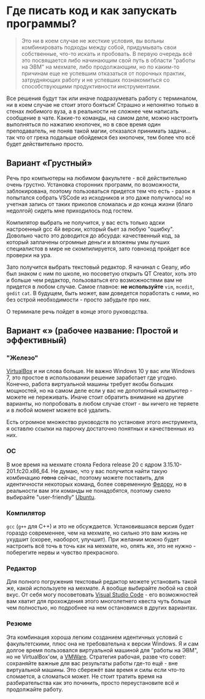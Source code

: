 # Где писать код и как запускать программы?

> Это ни в коем случае не жесткие условия, вы вольны комбинировать подходы между собой, придумывать свои собственные, что-то искать и пробовать. В первую очередь всё это посвящается либо начинающим свой путь в области "работы на ЭВМ" на мехмате, либо продолжающим, но по каким-то причинам еще не успевшим отказаться от порочных практик, затрудняющих работу и не успевших познакомиться со способствующими продуктивности инструментами.

Все решения будут так или иначе подразумевать работу с терминалом, ни в коем случае не стоит этого бояться! Страшно и непонятно только в стенах любимого вуза, а в реальности не сложнее чем написать сообщение в чате. Какие-то команды, на самом деле, можно настроить выполняться по нажатию кнопочек, но в свое время один преподаватель, не поняв такой магии, отказался принимать задачи... так что от греха подальше обойдемся без кнопочек, тем более что всё будет действительно просто. 

## Вариант «Грустный»

Речь про компьютеры на любимом факультете - всё действительно очень грустно. Установка сторонних программ, по возможности, заблокирована, поэтому пользоваться придется тем что есть - разок я попытался собрать VSCode из исходников и это даже получилось! но учетная запись от таких приколов сломалась и до конца жизни (благо недолгой) сидеть мне приходилось под гостем.

Компилятор выбрать не получится, у вас есть только адски настроенный gcc 4й версии, который бьет за любую "ошибку". Довольно часто это доводится до абсурда: качественный код, за который заплачены огромные деньги и вложены умы лучших специалистов в мире не скомпилируется, зато говнокод пройдет все проверки на ура.

Зато получится выбрать текстовый редактор. Я начинал с Geany, ибо был знаком с ним по школе, но посоветую открыть QT Creator, хоть это и больше чем редактор, пользоваться его возможностями вам не придется в любом случае. Самое главное: **не используйте** `vim`, `mcedit`, `gedit` `cat`. В будущем, быть может, вам доведется поработать с ними, но без острой необходимости - просто забудьте про них.

О терминале речь пойдет в конце этого руководства.

<!-- TODO: гайд по qt Creator (цветовая тема + автокомплит) -->

## Вариант «» (рабочее название: Простой и эффективный)

### "Железо"
[VirtualBox](https://www.virtualbox.org/) и ни слова больше. Не важно Windows 10 у вас или Windows 7, это простое в использовании решение заработает где угодно. Конечно, работа виртуальной машины требует якобы больших мощностей, но на самом деле если у вас не допотопный компьютер - можете не переживать. Иначе стоит обратить внимание на другие варианты, но попробовать в любом случае стоит - вы ничего не теряете и в любой момент можете всё удалить.

Есть огромное множество руководств по установке этого инструмента, я оставлю ссылки на парочку достаточно понятных и качественных из них.

### ОС
В мое время на мехмате стояла Fedora release 20 c ядром 3.15.10-201.fc20.x86_64. Не думаю, что у вас получится найти такую комбинацию ~~говна~~ сейчас, поэтому можете поставить, для идентичности некоторых команд, более современную [Федору](https://getfedora.org/), но в реальности вам эти команды не понадобятся, поэтому смело выбирайте "user-friendly" [Ubuntu](https://ubuntu.com/).

### Компилятор
`gcc` (`g++` для C++) и это не обсуждается. Установившаяся версия будет гораздо современнее, чем на мехмате, но сильно это вам жизнь не ухудшит (скорее, наоборот, улучшит). При желании можно будет настроить всё точь в точь как на мехмате, но, опять же, это не нужно - поберегите нервы и чувство прекрасного.

### Редактор
Для полного погружения текстовый редактор можете установить такой же, какой используете на мехмате. А вообще выбирайте любой на свой вкус. От себя могу посоветовать [Visual Studio Code](https://code.visualstudio.com/) - его возможностей вам хватит для прохождения этого многолетнего квеста чуть больше чем полностью, но подробнее на нем остановимся в других вариантах.

### Резюме

Эта комбинация хороша легким созданием идентичных условий с факультетскими, плюс она не требовательна к версии Windows. Я и сам долгое время пользовался виртуальной машиной для "работы на ЭВМ", но не VirtualBox'ом, а [VMWare](https://www.vmware.com/). Стратегия рабочая, разве что совет: сохраняйте важные для вас результаты работы где-то ещё - вне виртуальной машины. Это сбережёт вам время и силы если что-то сломается, а сломаться может. Не стоит тратить время на разбирательства как это починить, просто переустановите всё и продолжайте работу.



